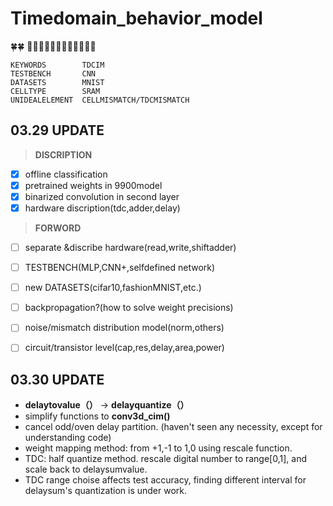 # Timedomain_behavior_model 

:four_leaf_clover::four_leaf_clover:
:hamster::cow::tiger::rabbit::dragon::snake::horse::sheep::monkey::chicken::dog::pig:

```
KEYWORDS        TDCIM  
TESTBENCH       CNN  
DATASETS        MNIST  
CELLTYPE        SRAM  
UNIDEALELEMENT  CELLMISMATCH/TDCMISMATCH  
```


**03.29 UPDATE**  
--
>**DISCRIPTION**  
- [x] offline classification  
- [x] pretrained weights in 9900model
- [x] binarized convolution in second layer 
- [x] hardware discription(tdc,adder,delay)

>**FORWORD**
- [ ] separate &discribe hardware(read,write,shiftadder)
- [ ] TESTBENCH(MLP,CNN+,selfdefined network)
- [ ] new DATASETS(cifar10,fashionMNIST,etc.)
- [ ] backpropagation?(how to solve weight precisions)
- [ ] noise/mismatch distribution model(norm,others)
- [ ] circuit/transistor level(cap,res,delay,area,power)


**03.30 UPDATE**
--
- **delaytovalue（）** -> **delayquantize（）**  
- simplify functions to **conv3d_cim()**  
- cancel odd/oven delay partition. (haven't seen any necessity, except for understanding code)  
- weight mapping method: from +1,-1 to 1,0 using rescale function.  
- TDC: half quantize method. rescale digital number to range[0,1], and scale back to delaysumvalue.  
- TDC range choise affects test accuracy, finding different interval for delaysum's quantization is under work.
